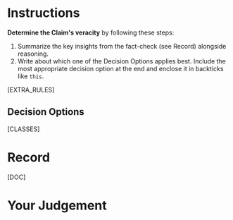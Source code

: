 # Instructions
**Determine the Claim's veracity** by following these steps:
1. Summarize the key insights from the fact-check (see Record) alongside reasoning.
2. Write about which one of the Decision Options applies best. Include the most appropriate decision option at the end and enclose it in backticks like `this`.

[EXTRA_RULES]

## Decision Options
[CLASSES]

# Record
[DOC]

# Your Judgement
